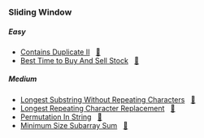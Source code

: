 ### Sliding Window

##### Easy
- [Contains Duplicate II](https://leetcode.com/problems/contains-duplicate-ii/description/) &nbsp;&nbsp;[📄](/sliding_window/ContainsDuplicateII.java)
- [Best Time to Buy And Sell Stock](https://leetcode.com/problems/best-time-to-buy-and-sell-stock/) &nbsp;&nbsp;[📄](/sliding_window/BestTimetoBuyAndSellStock.java)

##### Medium
- [Longest Substring Without Repeating Characters](https://leetcode.com/problems/longest-substring-without-repeating-characters/) &nbsp;&nbsp;[📄](/sliding_window/LongestSubstringWithoutRepeatingCharacters.java)
- [Longest Repeating Character Replacement](https://leetcode.com/problems/longest-repeating-character-replacement/description/) &nbsp;&nbsp;[📄](/sliding_window/LongestRepeatingCharacterReplacement.java)
- [Permutation In String](https://leetcode.com/problems/permutation-in-string/) &nbsp;&nbsp;[📄](/sliding_window/PermutationInString.java)
- [Minimum Size Subarray Sum](https://leetcode.com/problems/minimum-size-subarray-sum/description/) &nbsp;&nbsp;[📄](/sliding_window/MinimumSizeSubarraySum.java)